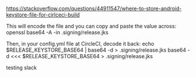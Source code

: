 https://stackoverflow.com/questions/44911547/where-to-store-android-keystore-file-for-cirlceci-build

This will encode the file and you can copy and paste the value across:
openssl base64 -A -in .signing/release.jks

Then, in your config.yml file at CircleCI, decode it back:
echo $RELEASE_KEYSTORE_BASE64 | base64 -d > .signing/release.jks
base64 -d <<< $RELEASE_KEYSTORE_BASE64 > .signing/release.jks

testing slack